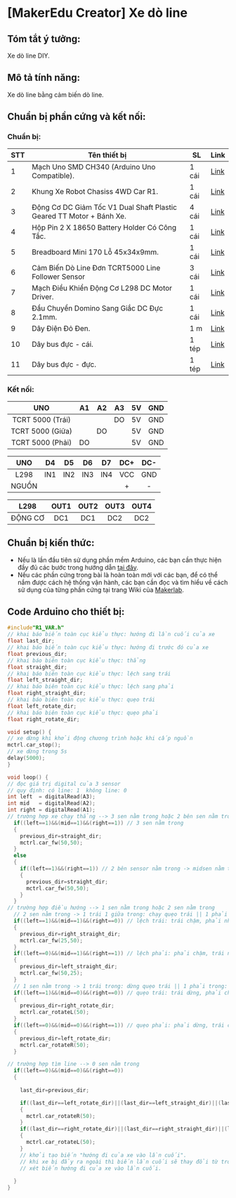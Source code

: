 # [MakerEdu Creator] Xe dò line
## Tóm tắt ý tưởng:
Xe dò line DIY.
## Mô tả tính năng:
Xe dò line bằng cảm biến dò line.
## Chuẩn bị phần cứng và kết nối:
### Chuẩn bị:

<table class="tg">
<thead>
  <tr>
    <th class="tg-baqh">STT</th>
    <th class="tg-baqh">Tên thiết bị </th>
    <th class="tg-baqh">SL</th>
    <th class="tg-baqh">Link</th>
  </tr>
</thead>
<tbody>
  <tr>
    <td class="tg-baqh">1</td>
    <td class="tg-73oq">Mạch Uno SMD CH340 (Arduino Uno Compatible).</td>
    <td class="tg-baqh">1 cái</td>
    <td class="tg-baqh"><a href="https://hshop.vn/products/arduino-uno-r3-smd-chip-don">Link</a></td>
  </tr>
  <tr>
    <td class="tg-baqh">2</td>
    <td class="tg-0lax">Khung Xe Robot Chasiss 4WD Car R1.</td>
    <td class="tg-baqh">1 cái</td>
    <td class="tg-baqh"><a href="https://hshop.vn/products/khung-xe-robot-chasiss-4wd-car-r1">Link</a></td>
  </tr>
  <tr>
    <td class="tg-baqh">3</td>
    <td class="tg-0lax">Động Cơ DC Giảm Tốc V1 Dual Shaft Plastic Geared TT Motor + Bánh Xe.</td>
    <td class="tg-baqh">4 cái</td>
    <td class="tg-baqh"><a href="https://hshop.vn/products/dong-co-dc-giamtoc-v1-1-48">Link</a></td>
  </tr>
  <tr>
    <td class="tg-baqh">4</td>
    <td class="tg-0lax">Hộp Pin 2 X 18650 Battery Holder Có Công Tắc.</td>
    <td class="tg-baqh">1 cái</td>
    <td class="tg-baqh"><a href="https://hshop.vn/products/hop-pin-2-co-18650-co-cong-tac">Link</a></td>
  </tr>
  <tr>
    <td class="tg-baqh">5</td>
    <td class="tg-0lax">Breadboard Mini 170 Lỗ 45x34x9mm.</td>
    <td class="tg-baqh">1 cái</td>
    <td class="tg-baqh"><a href="https://hshop.vn/products/test-board-cammini-35-x-47mm">Link</a></td>
  </tr>
  <tr>
    <td class="tg-baqh">6</td>
    <td class="tg-0lax">Cảm Biến Dò Line Đơn TCRT5000 Line Follower Sensor</td>
    <td class="tg-baqh">3 cái</td>
    <td class="tg-baqh"><a href="https://hshop.vn/products/cam-bien-do-line-don">Link</a></td>
  </tr>
  <tr>
    <td class="tg-baqh">7</td>
    <td class="tg-0lax">Mạch Điều Khiển Động Cơ L298 DC Motor Driver.</td>
    <td class="tg-baqh">1 cái</td>
    <td class="tg-baqh"><a href="https://hshop.vn/products/mach-dieu-khien-dong-co-dc-l298">Link</a></td>
  </tr>
  <tr>
    <td class="tg-baqh">8</td>
    <td class="tg-0lax">Đầu Chuyển Domino Sang Giắc DC Đực 2.1mm.</td>
    <td class="tg-baqh">1 cái</td>
    <td class="tg-baqh"><a href="https://hshop.vn/products/dau-chuyen-domino-sang-giac-dc-duc-2-1mm">Link</a></td>
  </tr>
  <tr>
    <td class="tg-baqh">9</td>
    <td class="tg-0lax">Dây Điện Đỏ Đen.</td>
    <td class="tg-baqh">1 m </td>
    <td class="tg-baqh"><a href="https://hshop.vn/products/day-dien-do-den">Link</a></td>
  </tr>
  <tr>
    <td class="tg-baqh">10</td>
    <td class="tg-0lax">Dây bus đực - cái.</td>
    <td class="tg-baqh">1 tép</td>
    <td class="tg-baqh"><a href="https://hshop.vn/products/day-camtest-board-duc-coi20cm40soi">Link</a></td>
  </tr>
  <tr>
    <td class="tg-0lax">11</td>
    <td class="tg-0lax">Dây bus đực - đực.</td>
    <td class="tg-0lax">1 tép</td>
    <td class="tg-0lax"><a href="https://hshop.vn/products/day-camtest-board-duc-duc-20cm40soi">Link</a></td>
  </tr>
</tbody>
</table>

### Kết nối:

| UNO              | A1  | A2  | A3  | 5V | GND |
|:----------------:|-----|-----|-----|----|-----|
| TCRT 5000 (Trái) |     |     | DO | 5V | GND |
| TCRT 5000 (Giữa) |     | DO |     | 5V | GND |
| TCRT 5000 (Phải) | DO |     |     | 5V | GND |

|  UNO  |  D4 |  D5 |  D6 |  D7 |  DC+ | DC- |
|:-----:|:---:|:---:|:---:|:---:|:----:|:---:|
|  L298 | IN1 | IN2 | IN3 | IN4 |  VCC | GND |
| NGUỒN |     |     |     |     |   +  |  -  |

|   L298   | OUT1 | OUT2 | OUT3 | OUT4 |
|:--------:|:----:|:----:|:----:|:----:|
| ĐỘNG CƠ  |  DC1 |  DC1 |  DC2 |  DC2 |

## Chuẩn bị kiến thức:
- Nếu là lần đầu tiên sử dụng phần mềm Arduino, các bạn cần thực hiện đầy đủ các bước trong hướng dẫn <a href="https://wiki.makerlab.vn/index.php/H%C6%B0%E1%BB%9Bng_d%E1%BA%ABn_s%E1%BB%AD_d%E1%BB%A5ng_ph%E1%BA%A7n_m%E1%BB%81m_Arduino_v%E1%BB%9Bi_c%C3%A1c_m%E1%BA%A1ch_Vietduino_%2B_MakerEdu_Shield_for_Vietduino">tại đây</a>.
- Nếu các phần cứng trong bài là hoàn toàn mới với các bạn, để có thể nắm được cách hệ thống vận hành, các bạn cần đọc và tìm hiểu về cách sử dụng của từng phần cứng tại trang Wiki của <a href="https://wiki.makerlab.vn/index.php/Main_Page">Makerlab</a>.
 
## Code Arduino cho thiết bị:
```Cpp
#include"R1_VAR.h"
// khai báo biến toàn cục kiểu thực: hướng đi lần cuối của xe 
float last_dir;
// khai báo biến toàn cục kiểu thực: hướng đi trước đó của xe
float previous_dir;
// khai báo biên toàn cục kiểu thực: thẳng
float straight_dir;
// khai báo biên toàn cục kiểu thực: lệch sang trái
float left_straight_dir;
// khai báo biên toàn cục kiểu thực: lệch sang phải
float right_straight_dir;
// khai báo biên toàn cục kiểu thực: quẹo trái
float left_rotate_dir;
// khai báo biên toàn cục kiểu thực: quẹo phải
float right_rotate_dir;

void setup() {
// xe dừng khi khởi động chương trình hoặc khi cấp nguồn 
mctrl.car_stop();
// xe dừng trong 5s
delay(5000);
}

void loop() {
// đọc giá trị digital của 3 sensor
// quy định: có line: 1  không line: 0
int left  = digitalRead(A3);
int mid   = digitalRead(A2);
int right = digitalRead(A1); 
// trường hợp xe chạy thẳng --> 3 sen nằm trong hoặc 2 bên sen nằm trong
  if((left==1)&&(mid==1)&&(right==1)) // 3 sen nằm trong
  {
    previous_dir=straight_dir;
    mctrl.car_fw(50,50);
  }
  else 
  {
    if((left==1)&&(right==1)) // 2 bên sensor nằm trong -> midsen nằm trong 
    {
      previous_dir=straight_dir;
      mctrl.car_fw(50,50);
    }
  }
// trường hợp điều hướng --> 1 sen nằm trong hoặc 2 sen nằm trong
  // 2 sen nằm trong -> 1 trái 1 giữa trong: chạy quẹo trái || 1 phải 1 giữa trong: chạy quẹo phải  
  if((left==1)&&(mid==1)&&(right==0)) // lệch trái: trái chậm, phải nhanh
  {
    previous_dir=right_straight_dir;
    mctrl.car_fw(25,50);
  }
  if((left==0)&&(mid==1)&&(right==1)) // lệch phải: phải chậm, trái nhanh
  {
    previous_dir=left_straight_dir;
    mctrl.car_fw(50,25);
  }
  // 1 sen nằm trong -> 1 trái trong: dừng quẹo trái || 1 phải trong: dừng quẹo phải
  if((left==1)&&(mid==0)&&(right==0)) // quẹo trái: trái dừng, phải chạy
  {
    previous_dir=right_rotate_dir;
    mctrl.car_rotateL(50);
  }
  if((left==0)&&(mid==0)&&(right==1)) // quẹo phải: phải dừng, trái chạy
  {
    previous_dir=left_rotate_dir;
    mctrl.car_rotateR(50);
  }

// trường hợp tìm line --> 0 sen nằm trong
  if((left==0)&&(mid==0)&&(right==0))  
  {
    
    last_dir=previous_dir;

    if((last_dir==left_rotate_dir)||(last_dir==left_straight_dir)||(last_dir==straight_dir))
    {
      mctrl.car_rotateR(50);
    }
    if((last_dir==right_rotate_dir)||(last_dir==right_straight_dir)||(last_dir==straight_dir))
    {
      mctrl.car_rotateL(50);
    }
    // khởi tạo biến "hướng đi của xe vào lần cuối". 
    // khi xe bị đẩy ra ngoài thì biến lần cuối sẽ thay đổi từ trong ra ngoài
    // xét biến hướng đi của xe vào lần cuối.
 
  }
}
```
